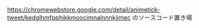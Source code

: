 https://chromewebstore.google.com/detail/animetick-tweet/kedglhmfpphikkmoocimnalnnnkjimec のソースコード置き場
